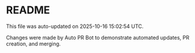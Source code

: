 # README

This file was auto-updated on 2025-10-16 15:02:54 UTC.

Changes were made by Auto PR Bot to demonstrate automated updates, PR creation, and merging.
